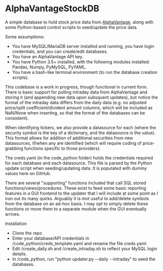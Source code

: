 # AlphaVantageStockDB
A simple database to hold stock price data from [AlphaVantage](www.alphavantage.co), along with some Python-based control scripts to seed/update the price data.

Some assumptions:
* You have MySQL/MariaDB server installed and running, you have login credentials, and you can create/edit databases.
* You have an AlphaVantage API key.
* You have Python 3.5+ installed, with the following modules installed: Pandas, Numpy, PyMySQL, PyYAML.
* You have a bash-like terminal environment (to run the database creation scripts).

This codebase is a work in progress, though functional in current form. There is basic support for pulling intraday data from AlphaVantage and storing it (and appending new data upon subsquent updates), but notice the format of the intraday data differs from the daily data (e.g. no adjusted price/split coefficient/divident amount columns, which will be included as NaN/None when inserting, so that the format of the databases can be consistent).

When identifying tickers, we also provide a datasource for each (where the security symbol is the key of a dictionary, and the datasource is the value). This format allows for addition of additional securities from new datasources, if/when any are identified (which will require coding of price-grabbing functions specific to those providers).

The creds.yaml (in the code_python folder) holds the credentials required for each database and each datasource. This file is parsed by the Python update script when seeding/updating data. It is populated with dummy values here on GitHub.

There are several "supporting" functions included that call SQL stored functions/views/procedures. These exist to feed some basic reporting features in a GUI frontend to the updater that I will include at some point as I iron out its many quirks. Arguably it is mot useful to add/delete symbols from the database on an ad-hoc basis. I may opt to simply delete these functions or move them to a separate module when the GUI eventually arrives.

Installation
* Clone the repo
* Enter your database/API credentials in /code_python/creds_template.yaml and rename the file creds.yaml.
* Edit /create_daily.sh and /create_intraday.sh to reflect your MySQL login details.
* In /code_python, run "python updater.py --daily --intraday" to seed the databases.

